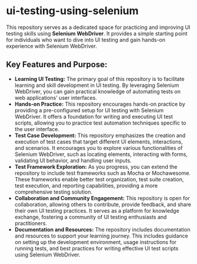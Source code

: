 # ui-testing-using-selenium
This repository serves as a dedicated space for practicing and improving UI testing skills using <strong>Selenium WebDriver</strong>. It provides a simple starting point for individuals who want to dive into UI testing and gain hands-on experience with Selenium WebDriver.

## Key Features and Purpose:
  - <strong>Learning UI Testing:</strong> The primary goal of this repository is to facilitate learning and skill development in UI testing. By leveraging Selenium WebDriver, you can gain practical knowledge of automating tests on web applications' user interfaces.
  - <strong>Hands-on Practice:</strong> This repository encourages hands-on practice by providing a pre-configured setup for UI testing with Selenium WebDriver. It offers a foundation for writing and executing UI test scripts, allowing you to practice test automation techniques specific to the user interface.
  - <strong>Test Case Development:</strong> This repository emphasizes the creation and execution of test cases that target different UI elements, interactions, and scenarios. It encourages you to explore various functionalities of Selenium WebDriver, such as locating elements, interacting with forms, validating UI behavior, and handling user inputs.
  - <strong>Test Framework Exploration:</strong> As you progress, you can extend the repository to include test frameworks such as Mocha or Mochawesome. These frameworks enable better test organization, test suite creation, test execution, and reporting capabilities, providing a more comprehensive testing solution.
  - <strong>Collaboration and Community Engagement:</strong> This repository is open for collaboration, allowing others to contribute, provide feedback, and share their own UI testing practices. It serves as a platform for knowledge exchange, fostering a community of UI testing enthusiasts and practitioners.
  - <strong>Documentation and Resources:</strong> The repository includes documentation and resources to support your learning journey. This includes guidance on setting up the development environment, usage instructions for running tests, and best practices for writing effective UI test scripts using Selenium WebDriver.

